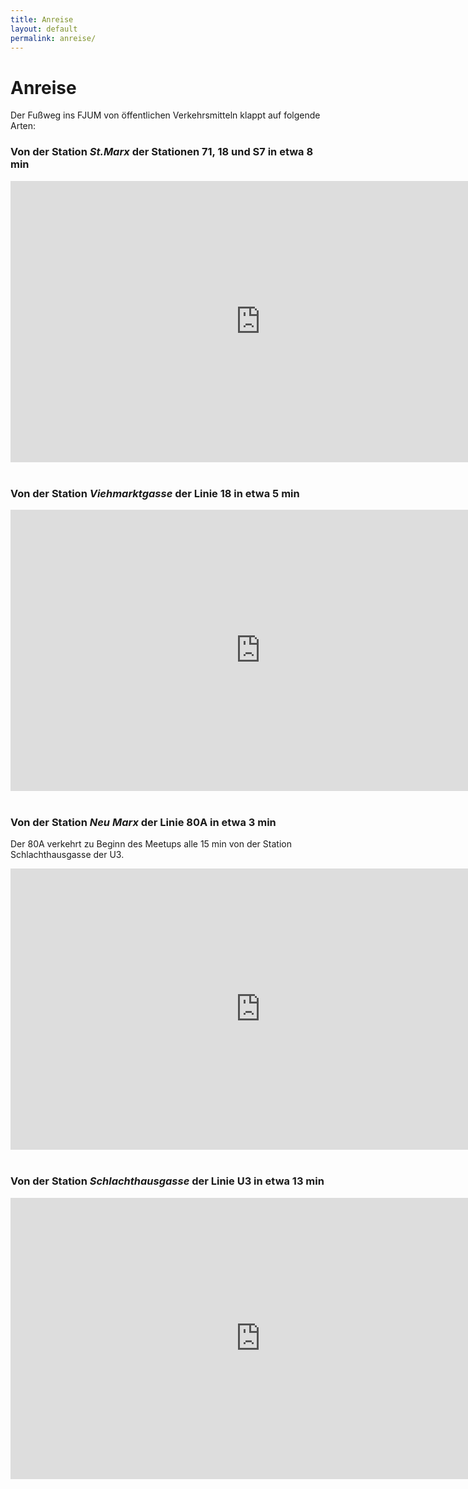 ```yaml
---
title: Anreise
layout: default
permalink: anreise/
---
```


# Anreise

Der Fußweg ins FJUM von öffentlichen Verkehrsmitteln klappt auf folgende Arten:

### Von der Station _St.Marx_ der Stationen 71, 18 und S7 in etwa 8 min

<iframe width="800" height="450" frameborder="0" style="border:0" allowfullscreen
        src="https://www.google.com/maps/embed/v1/directions?key=AIzaSyA_XogORsf_cDS7v9AG50rrzeKzL_mdmw0&&origin=48.18883564690796,16.399798395749485&destination=48.188905295496426,16.405060881545296&mode=walking">
</iframe>
<br/><br/>

### Von der Station _Viehmarktgasse_ der Linie 18 in etwa 5 min

<iframe width="800" height="450" frameborder="0" style="border:0" allowfullscreen
        src="https://www.google.com/maps/embed/v1/directions?key=AIzaSyA_XogORsf_cDS7v9AG50rrzeKzL_mdmw0&&origin=48.19060232741077,16.401332619306004&destination=48.188905295496426,16.405060881545296&mode=walking">
</iframe>
<br/><br/>

### Von der Station _Neu Marx_ der Linie 80A in etwa 3 min

Der 80A verkehrt zu Beginn des Meetups alle 15 min von der Station Schlachthausgasse der U3.

<iframe width="800" height="450" frameborder="0" style="border:0" allowfullscreen
        src="https://www.google.com/maps/embed/v1/directions?key=AIzaSyA_XogORsf_cDS7v9AG50rrzeKzL_mdmw0&origin=48.18703314087545,16.403607132550633&destination=48.188905295496426,16.405060881545296&mode=walking">
</iframe>
<br/><br/>

### Von der Station _Schlachthausgasse_ der Linie U3 in etwa 13 min

<iframe width="800" height="450" frameborder="0" style="border:0" allowfullscreen
        src="https://www.google.com/maps/embed/v1/directions?key=AIzaSyA_XogORsf_cDS7v9AG50rrzeKzL_mdmw0&&origin=48.19452170880383,16.40670776617185&destination=48.188905295496426,16.405060881545296&mode=walking">
</iframe>
